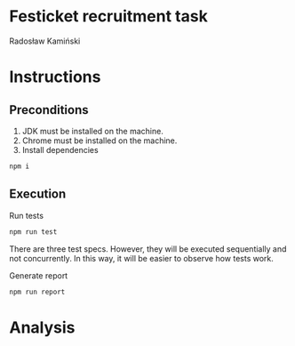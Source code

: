 # Festicket recruitment task
Radosław Kamiński

# Instructions
## Preconditions
1. JDK must be installed on the machine.
2. Chrome must be installed on the machine.
3. Install dependencies
```sh
npm i
```
## Execution
 Run tests
```sh
npm run test
```
There are three test specs. However, they will be executed sequentially and not concurrently. In this way, it will be easier to observe how tests work.

Generate report
```sh
npm run report
```


# Analysis
